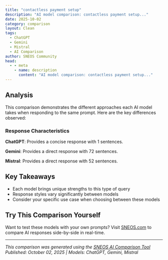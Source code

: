 ```yaml
---
title: "contactless payment setup"
description: "AI model comparison: contactless payment setup..."
date: 2025-10-02
category: comparison
layout: Clean
tags:
  - ChatGPT
  - Gemini
  - Mistral
  - AI Comparison
author: SNEOS Community
head:
  - - meta
    - name: description
      content: "AI model comparison: contactless payment setup..."
---
```


<ChatComparison
  title="contactless payment setup"
  prompt="contactless payment setup"
  :responses='{
    "ChatGPT": "Setting up a contactless payment system involves several steps, whether for personal use or for a business. Here’s a general guide for both scenarios:\n\n### For Personal Use:\n\n1. **Choose a Wallet App**:\n   - Download a mobile wallet app that supports contactless payments. \n   - Popular options include **Apple Pay** (iOS), **Google Pay** (Android), and **Samsung Pay**.\n\n2. **Add a Payment Method**:\n   - Open your chosen wallet app.\n   - Go to the section to add a new card.\n   - You can usually add a credit or debit card by either scanning the card with your camera or entering the details manually.\n   - Verify the card if required (this may involve receiving a verification code via SMS or email).\n\n3. **Enable NFC**:\n   - Ensure that Near Field Communication (NFC) is enabled on your device. This is typically found in the settings under \"Connections\" or \"Network & Internet\".\n\n4. **Use Contactless Payments**:\n   - To make a payment, simply hold your device near a contactless payment terminal at checkout.\n   - If prompted, authenticate via fingerprint, face recognition, or passcode.\n\n### For Businesses:\n\n1. **Choose a Payment Processor**:\n   - Research and select a payment processor that supports contactless payments. Some common providers include **Square**, **PayPal**, **Stripe**, and **Shopify Payments**.\n\n2. **Acquire Required Hardware**:\n   - Obtain a payment terminal that supports contactless payments (NFC). This might be done through your payment processor, or you can buy a compatible terminal independently.\n   - Look for terminals that also support EMV chip cards, magstripe cards, and mobile payments.\n\n3. **Set Up Merchant Account**:\n   - Sign up for a merchant account through your chosen payment processor.\n   - Follow their onboarding process, which may include verifying your business information.\n\n4. **Configure Your Payment Terminal**:\n   - Set up your payment terminal, following the manufacturer&#x27;s instructions. \n   - Connect it to the internet (Wi-Fi or Ethernet, as required).\n\n5. **Train Your Staff**:\n   - Educate your staff on how to accept contactless payments, including how to assist customers who want to use this method.\n   - Ensure they know how to troubleshoot common issues with the terminal.\n\n6. **Promote Contactless Payment**:\n   - Inform customers that you accept contactless payment options. You can do this through signage at your register and announcements on your website and social media.\n\n### Best Practices:\n\n- Always keep your device or terminal software updated to ensure security.\n- Encourage customers to use contactless payments for convenience and to minimize the spread of germs.\n- Familiarize yourself and your staff with the transaction process to ensure seamless operations.\n\nBy setting up contactless payments in these steps, you can enjoy fast, secure, and convenient transactions, whether for personal use or in a business environment.",
    "Gemini": "Okay, let\u0027s get you started with setting up contactless payments. To give you the best advice, I need a little more information.  Tell me:\n\n**1. What kind of contactless payment setup are you interested in?**\n\n*   **For a Business Accepting Payments:** Are you looking to accept contactless payments from customers at your business? (e.g., using a POS system, phone, or tablet)\n*   **For an Individual Making Payments:** Are you looking to pay with your phone, watch, or card at stores that accept contactless payments?\n*   **Something else?**  (e.g., setting up a contactless payment kiosk)\n\n**2. What devices do you have available?**\n\n*   **If Accepting Payments:**\n    *   Do you have a point-of-sale (POS) system? If so, what kind?\n    *   Do you have a smartphone or tablet? (Android or iOS?)\n    *   Do you have a computer?\n*   **If Making Payments:**\n    *   Do you have a smartphone (Android or iOS)?\n    *   Do you have a smartwatch (Apple Watch, Fitbit, Garmin, etc.)?\n    *   Do you have a contactless payment card (Visa, Mastercard, Amex with the contactless symbol)?\n\n**3. What is your location? (Country)** This will help determine which payment processors and services are available to you.\n\n**In the meantime, here\u0027s some general information to get you thinking:**\n\n**A. For Businesses Accepting Contactless Payments:**\n\n*   **Understanding Contactless Payment Options:**\n    *   **NFC (Near Field Communication):**  The most common type.  Customers tap their card, phone, or watch to the payment terminal.\n    *   **QR Codes:** Customers scan a QR code displayed on the terminal or screen using their phone\u0027s camera or a payment app.\n*   **Payment Processors:** You\u0027ll need a payment processor that supports contactless payments. Popular options include:\n    *   **Square:** Simple, user-friendly, often good for small businesses.\n    *   **Stripe:**  Powerful, customizable, suitable for online and in-person payments.\n    *   **PayPal:** Widely recognized, offers various payment solutions.\n    *   **Other Merchant Service Providers (MSPs):** Chase Payment Solutions, Bank of America Merchant Services, etc. (Check with your bank).\n*   **Hardware:**\n    *   **Contactless-Enabled POS Terminal:** Many modern POS systems come with built-in NFC readers.  If yours doesn\u0027t, you may need to purchase a separate contactless reader.\n    *   **Smartphone or Tablet:** You can use a mobile payment app (like Square, PayPal Here, or Stripe) with a compatible card reader that connects to your phone or tablet.\n*   **Setup Steps (General):**\n    1.  **Choose a Payment Processor:** Research and select a processor that meets your needs (fees, features, integration).\n    2.  **Apply for a Merchant Account:**  You\u0027ll need to provide business information and banking details.\n    3.  **Get a Contactless-Enabled Terminal or Card Reader:** Purchase or lease a compatible device.\n    4.  **Connect and Configure:**  Connect the reader to your POS system or mobile device and follow the setup instructions.\n    5.  **Test Transactions:**  Run a few test transactions to ensure everything is working correctly.\n    6.  **Train Staff:**  Make sure your employees know how to use the contactless payment system.\n    7.  **Promote Contactless Payments:** Let customers know they can pay with tap-to-pay options.\n\n**B. For Individuals Making Contactless Payments:**\n\n*   **Check Card Compatibility:** Look for the contactless payment symbol (similar to a sideways Wi-Fi symbol) on your credit or debit card.\n*   **Mobile Wallets:**\n    *   **Apple Pay (iOS):**  Use the Wallet app on your iPhone or Apple Watch.\n        *   Add your cards to the Wallet app by scanning them or entering the details manually.\n        *   To pay, double-click the side button (on iPhones with Face ID) or press the Home button (on iPhones with Touch ID), then hold your device near the contactless reader.\n    *   **Google Pay (Android):**  Use the Google Wallet app on your Android phone or Wear OS smartwatch.\n        *   Add your cards to the Google Wallet app.\n        *   To pay, unlock your phone and hold it near the contactless reader.\n    *   **Samsung Pay (Samsung Devices):**  Use the Samsung Wallet app.\n        *   Samsung Pay uses both NFC and MST (Magnetic Secure Transmission), which makes it compatible with a wider range of terminals, even those that don\u0027t have NFC.\n    *   **Other Wallets:**  Some banks and retailers have their own mobile wallet apps.\n*   **Smartwatches:** Apple Watch, Fitbit, Garmin, and other smartwatches have their own contactless payment systems.  Follow the instructions provided by the manufacturer to set up your card.\n*   **Using Contactless Payment:**\n    1.  Look for the contactless payment symbol at the checkout.\n    2.  Hold your card, phone, or watch near the reader.\n    3.  Wait for confirmation (a beep, checkmark, or vibration).\n\n**Once you provide the information requested above, I can give you more specific and tailored instructions.**\n",
    "Mistral": "Setting up contactless payment involves several steps, depending on whether you\u0027re a consumer or a business. Below are guidelines for both scenarios:\n\n### For Consumers:\n\n1. **Choose a Payment Method:**\n   - **Credit/Debit Card:** Ensure your card supports contactless payments (look for the contactless symbol).\n   - **Mobile Wallet:** Use apps like Apple Pay, Google Pay, or Samsung Pay.\n\n2. **Set Up Mobile Wallet (if applicable):**\n   - **Apple Pay:**\n     1. Open the Wallet app on your iPhone.\n     2. Tap the \u0022\u002B\u0022 button.\n     3. Follow the instructions to add your credit or debit card.\n     4. Verify your card with your bank.\n   - **Google Pay:**\n     1. Download the Google Pay app from the Google Play Store.\n     2. Open the app and tap \u0022Get Started.\u0022\n     3. Follow the instructions to add your credit or debit card.\n     4. Verify your card with your bank.\n   - **Samsung Pay:**\n     1. Download the Samsung Pay app from the Galaxy Store.\n     2. Open the app and tap \u0022Get Started.\u0022\n     3. Follow the instructions to add your credit or debit card.\n     4. Verify your card with your bank.\n\n3. **Use Contactless Payment:**\n   - Hold your card or mobile device near the contactless payment terminal.\n   - Wait for the confirmation (usually a beep or a visual cue).\n\n### For Businesses:\n\n1. **Choose a Payment Processor:**\n   - Select a payment processor that supports contactless payments, such as Square, PayPal, Stripe, or a traditional bank.\n\n2. **Obtain a Contactless Payment Terminal:**\n   - Purchase or lease a contactless payment terminal from your payment processor.\n   - Ensure the terminal supports NFC (Near Field Communication) technology.\n\n3. **Set Up the Terminal:**\n   - Follow the manufacturer\u0027s instructions to set up the terminal.\n   - Connect the terminal to your payment processor\u0027s network.\n   - Ensure the terminal is properly configured to accept contactless payments.\n\n4. **Train Staff:**\n   - Educate your staff on how to use the contactless payment terminal.\n   - Ensure they understand the process and can assist customers if needed.\n\n5. **Promote Contactless Payments:**\n   - Display signage indicating that you accept contactless payments.\n   - Inform customers about the convenience and security of contactless payments.\n\n### General Tips:\n\n- **Security:** Ensure that your payment methods and terminals are secure. Use encryption and other security measures to protect customer data.\n- **Customer Support:** Provide clear instructions and support for customers who may be unfamiliar with contactless payments.\n- **Regular Updates:** Keep your payment systems and software up to date to ensure compatibility and security.\n\nBy following these steps, you can successfully set up contactless payments for both personal and business use."
  }'
  published-date="08:27"
/>

## Analysis

This comparison demonstrates the different approaches each AI model takes when responding to the same prompt. Here are the key differences observed:

### Response Characteristics

**ChatGPT**: Provides a concise response with 1 sentences. 

**Gemini**: Provides a direct response with 72 sentences. 

**Mistral**: Provides a direct response with 52 sentences. 

## Key Takeaways

- Each model brings unique strengths to this type of query
- Response styles vary significantly between models
- Consider your specific use case when choosing between these models

## Try This Comparison Yourself

Want to test these models with your own prompts? Visit [SNEOS.com](https://sneos.com) to compare AI responses side-by-side in real-time.

---

*This comparison was generated using the [SNEOS AI Comparison Tool](https://sneos.com)*
*Published: October 02, 2025 | Models: ChatGPT, Gemini, Mistral*
